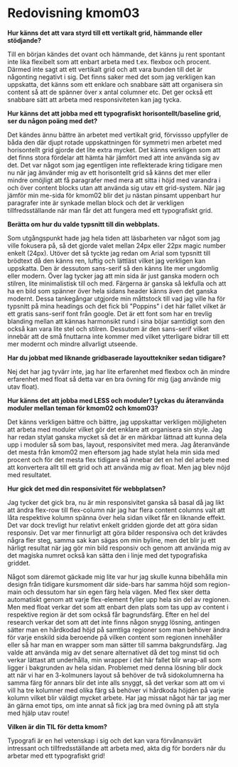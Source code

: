 ---
---
Redovisning kmom03
=========================

**Hur känns det att vara styrd till ett vertikalt grid, hämmande eller stödjande?**

Till en början kändes det ovant och hämmande, det känns ju rent spontant inte lika flexibelt som att enbart arbeta med t.ex. flexbox och procent. Därmed inte sagt att 
ett vertikalt grid och att vara bunden till det är någonting negativt i sig. Det finns saker med det som jag verkligen kan uppskatta, det känns som ett enklare och snabbare 
sätt att organisera sin content så att de spänner över x antal columner etc. Det ger också ett snabbare sätt att arbeta med responsiviteten kan jag tycka.

**Hur känns det att jobba med ett typografiskt horisontellt/baseline grid, ser du någon poäng med det?**

Det kändes ännu bättre än arbetet med vertikalt grid, förvissso uppfyller de båda den där djupt rotade uppskattningen för symmetri men arbetet med horisontellt grid gjorde det lite extra mycket. Det känns verkligen som att det finns stora fördelar att hämta här jämfört med att inte använda sig av det. Det var något som jag egentligen inte reflekterade kring 
tidigare men nu när jag änvänder mig av ett horisontellt grid så känns det mer eller mindre omöjligt att få paragrafer med mera att sitta i höjd med varandra i och över content blocks 
utan att använda sig utav ett grid-system. När jag jämför min me-sida för kmom02 blir det ju nästan pinsamt uppenbart hur paragrafer inte är synkade mellan block och det är verkligen 
tillfredsställande när man får det att fungera med ett typografiskt grid.

**Berätta om hur du valde typsnitt till din webbplats.**

Som utgångspunkt hade jag hela tiden att läsbarheten var något som jag ville fokusera på, så det gjorde valet mellan 24px eller 22px magic number enkelt (24px). Utöver det så tyckte jag redan om Arial som typsnitt till brödtext då den känns ren, luftig och lättläst vilket jag verkligen kan uppskatta. Den är dessutom sans-serif så den känns lite mer ungdomlig eller modern. Över lag tycker jag att min sida är just ganska modern och stilren, lite minimalistisk till och med. Färgerna är ganska så lekfulla och att ha en bild som spänner över 
hela sidans header känns även det ganska modernt. Dessa tankegångar utgjorde min måttstock till vad jag ville ha för typsnitt på mina headings och det fick bli "Poppins" i det här fallet vilket är ett gratis sans-serif font från google. Det är ett font som har en trevlig blanding mellan att kännas harmonsikt rund i sina böjar samtidigt som den också kan vara lite stel och stilren. Dessutom är den sans-serif vilket innebär att de små fnuttarna inte kommer med vilket ytterligare bidrar till ett mer modernt och mindre allvarligt utseende.

**Har du jobbat med liknande gridbaserade layouttekniker sedan tidigare?**

Nej det har jag tyvärr inte, jag har lite erfarenhet med flexbox och än mindre erfarenhet med float så detta var en bra övning för mig (jag använde mig utav float).

**Hur känns det att jobba med LESS och moduler? Lyckas du återanvända moduler mellan teman för kmom02 och kmom03?**

Det känns verkligen bättre och bättre, jag uppskattar verkligen möjligheten att arbeta med moduler vilket gör det enklare att organisera sin style. Jag har redan stylat ganska mycket 
så det är en märkbar lättnad att kunna dela upp i moduler så som bas, layout, responsivitet med mera. Jag återanvände det mesta från kmom02 men eftersom jag hade stylat hela min sida med procent och för det mesta flex tidigare så innebar det en hel del arbete med att konvertera allt till ett grid och att använda mig av float. Men jag blev nöjd med resultatet. 

**Hur gick det med din responsivitet för webbplatsen?**

Jag tycker det gick bra, nu är min responsivitet ganska så basal då jag likt att ändra flex-row till flex-column när jag har flera content columns valt att låta respektive kolumn spänna över hela sidan vilket får en liknande effekt. Det var dock trevligt hur relativt enkelt gridden gjorde det att göra sidan responsiv. Det var mer finnurligt att göra bilder responsiva och det krävdes några fler steg, samma sak kan sägas om min byline, men det blir ju ett härligt resultat när jag gör min bild responsiv och genom att använda mig av det magiska numret också kan sätta den i linje med det typografiska griddet.

Något som däremot gäckade mig lite var hur jag skulle kunna bibehålla min design från tidigare kursmoment där side-bars har samma höjd som region-main och dessutom har sin egen färg hela vägen. Med flex sker detta automatiskt genom att varje flex-element fyller upp hela sin del av regionen. Men med float verkar det som att enbart den plats som tas upp av content i respektive region är det som också får bagrundsfärg. Efter en hel del research verkar det som att det inte finns någon snygg lösning, antingen sätter man en hårdkodad höjd på samtliga regioner som man behöver ändra för varje enskild sida beroende på vilken content som regionen innehåller eller så har man en wrapper som man sätter till samma bakgrundsfärg.
Jag valde att använda mig av det senare alternativet då det tog minst tid och verkar lättast att underhålla, min wrapper i det här fallet blir wrap-all som ligger i bakgrunden av hela sidan. Problemet med denna lösning blir dock att när vi har en 3-kolmuners layout så behöver de två sidokolumnerna ha samma färg för annars blir det inte alls snyggt, så det verkar som att om vi vill ha tre kolumner med olika färg så behöver vi hårdkoda höjden på varje kolumn vilket blir väldigt mycket arbete. Har jag missat något här tar jag mer än gärna emot tips, om inte annat så fick jag bra med övning på att styla med hjälp utav route!

**Vilken är din TIL för detta kmom?**

Typografi är en hel vetenskap i sig och det kan vara förvånansvärt intressant och tillfredsställande att arbeta med, akta dig för borders när du arbetar med ett typografiskt grid!

